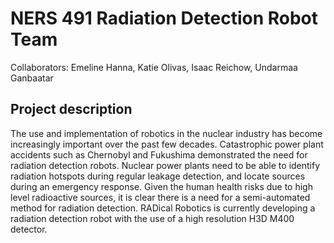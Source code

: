 # NERS 491 Radiation Detection Robot Team 

Collaborators: Emeline Hanna, Katie Olivas, Isaac Reichow, Undarmaa Ganbaatar

## Project description

The use and implementation of robotics in the nuclear industry has become increasingly important over the past few decades.  Catastrophic  power plant accidents such as Chernobyl and Fukushima demonstrated the need for radiation detection robots. Nuclear power plants need to be able to identify radiation hotspots during regular leakage detection, and locate sources during an emergency response. Given the human health risks due to high level radioactive sources, it is clear there is a need for a semi-automated method for radiation detection. RADical Robotics is currently developing a radiation detection robot with the use of a high resolution H3D M400 detector. 
